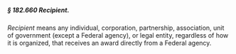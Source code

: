 ##### § 182.660 Recipient. #####

*Recipient* means any individual, corporation, partnership, association, unit of government (except a Federal agency), or legal entity, regardless of how it is organized, that receives an award directly from a Federal agency.